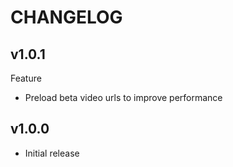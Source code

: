 # CHANGELOG

## v1.0.1

Feature

- Preload beta video urls to improve performance

## v1.0.0

- Initial release
